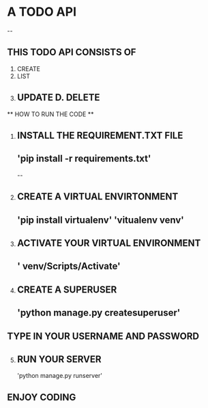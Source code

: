 # A TODO API

--

## THIS TODO API CONSISTS OF

1. CREATE
2. LIST
3. UPDATE
   D. DELETE
   --

** HOW TO RUN THE CODE **

1. ## INSTALL THE REQUIREMENT.TXT FILE
   ## 'pip install -r requirements.txt'
   --
2. ## CREATE A VIRTUAL ENVIRTONMENT

   'pip install virtualenv'
   'vitualenv venv'
   --

3. ## ACTIVATE YOUR VIRTUAL ENVIRONMENT

   ## ' venv/Scripts/Activate'

4. ## CREATE A SUPERUSER
   ## 'python manage.py createsuperuser'

## TYPE IN YOUR USERNAME AND PASSWORD

5. ## RUN YOUR SERVER
   'python manage.py runserver'

## ENJOY CODING
